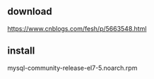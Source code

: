 ## download
https://www.cnblogs.com/fesh/p/5663548.html
## install
mysql-community-release-el7-5.noarch.rpm
